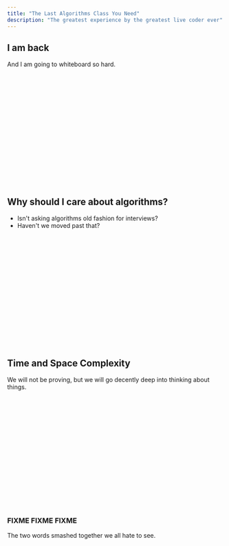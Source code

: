 ```yaml
---
title: "The Last Algorithms Class You Need"
description: "The greatest experience by the greatest live coder ever"
---
```


## I am back
And I am going to whiteboard so hard.

<br/>
<br/>
<br/>
<br/>
<br/>
<br/>
<br/>
<br/>
<br/>
<br/>
<br/>
<br/>
<br/>
<br/>
<br/>

## Why should I care about algorithms?
* Isn't asking algorithms old fashion for interviews?
* Haven't we moved past that?

<br/>
<br/>
<br/>
<br/>
<br/>
<br/>
<br/>
<br/>
<br/>
<br/>
<br/>
<br/>
<br/>
<br/>
<br/>

## Time and Space Complexity
We will not be proving, but we will go decently deep into thinking about things.

<br/>
<br/>
<br/>
<br/>
<br/>
<br/>
<br/>
<br/>
<br/>
<br/>
<br/>
<br/>
<br/>
<br/>
<br/>

### FIXME FIXME FIXME
The two words smashed together we all hate to see.

<br/>
<br/>
<br/>
<br/>
<br/>
<br/>
<br/>
<br/>
<br/>
<br/>
<br/>
<br/>
<br/>
<br/>
<br/>
